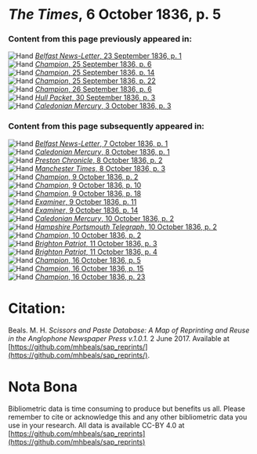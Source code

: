 # *The Times*, 6 October 1836, p. 5  
  
### Content from this page previously appeared in:  
![Hand](http://scissorsandpaste.net/wp-content/uploads/2017/06/smallhandpointer.png) [*Belfast News-Letter*, 23 September 1836, p. 1](https://mhbeals.github.io/sap_html/Belfast-News-Letter/Belfast-News-Letter-23-September-1836-p-1)  
![Hand](http://scissorsandpaste.net/wp-content/uploads/2017/06/smallhandpointer.png) [*Champion*, 25 September 1836, p. 6](https://mhbeals.github.io/sap_html/Champion/Champion-25-September-1836-p-6)  
![Hand](http://scissorsandpaste.net/wp-content/uploads/2017/06/smallhandpointer.png) [*Champion*, 25 September 1836, p. 14](https://mhbeals.github.io/sap_html/Champion/Champion-25-September-1836-p-14)  
![Hand](http://scissorsandpaste.net/wp-content/uploads/2017/06/smallhandpointer.png) [*Champion*, 25 September 1836, p. 22](https://mhbeals.github.io/sap_html/Champion/Champion-25-September-1836-p-22)  
![Hand](http://scissorsandpaste.net/wp-content/uploads/2017/06/smallhandpointer.png) [*Champion*, 26 September 1836, p. 6](https://mhbeals.github.io/sap_html/Champion/Champion-26-September-1836-p-6)  
![Hand](http://scissorsandpaste.net/wp-content/uploads/2017/06/smallhandpointer.png) [*Hull Packet*, 30 September 1836, p. 3](https://mhbeals.github.io/sap_html/Hull-Packet/Hull-Packet-30-September-1836-p-3)  
![Hand](http://scissorsandpaste.net/wp-content/uploads/2017/06/smallhandpointer.png) [*Caledonian Mercury*, 3 October 1836, p. 3](https://mhbeals.github.io/sap_html/Caledonian-Mercury/Caledonian-Mercury-3-October-1836-p-3)  
  
### Content from this page subsequently appeared in:  
![Hand](http://scissorsandpaste.net/wp-content/uploads/2017/06/smallhandpointer.png) [*Belfast News-Letter*, 7 October 1836, p. 1](https://mhbeals.github.io/sap_html/Belfast-News-Letter/Belfast-News-Letter-7-October-1836-p-1)  
![Hand](http://scissorsandpaste.net/wp-content/uploads/2017/06/smallhandpointer.png) [*Caledonian Mercury*, 8 October 1836, p. 1](https://mhbeals.github.io/sap_html/Caledonian-Mercury/Caledonian-Mercury-8-October-1836-p-1)  
![Hand](http://scissorsandpaste.net/wp-content/uploads/2017/06/smallhandpointer.png) [*Preston Chronicle*, 8 October 1836, p. 2](https://mhbeals.github.io/sap_html/Preston-Chronicle/Preston-Chronicle-8-October-1836-p-2)  
![Hand](http://scissorsandpaste.net/wp-content/uploads/2017/06/smallhandpointer.png) [*Manchester Times*, 8 October 1836, p. 3](https://mhbeals.github.io/sap_html/Manchester-Times/Manchester-Times-8-October-1836-p-3)  
![Hand](http://scissorsandpaste.net/wp-content/uploads/2017/06/smallhandpointer.png) [*Champion*, 9 October 1836, p. 2](https://mhbeals.github.io/sap_html/Champion/Champion-9-October-1836-p-2)  
![Hand](http://scissorsandpaste.net/wp-content/uploads/2017/06/smallhandpointer.png) [*Champion*, 9 October 1836, p. 10](https://mhbeals.github.io/sap_html/Champion/Champion-9-October-1836-p-10)  
![Hand](http://scissorsandpaste.net/wp-content/uploads/2017/06/smallhandpointer.png) [*Champion*, 9 October 1836, p. 18](https://mhbeals.github.io/sap_html/Champion/Champion-9-October-1836-p-18)  
![Hand](http://scissorsandpaste.net/wp-content/uploads/2017/06/smallhandpointer.png) [*Examiner*, 9 October 1836, p. 11](https://mhbeals.github.io/sap_html/Examiner/Examiner-9-October-1836-p-11)  
![Hand](http://scissorsandpaste.net/wp-content/uploads/2017/06/smallhandpointer.png) [*Examiner*, 9 October 1836, p. 14](https://mhbeals.github.io/sap_html/Examiner/Examiner-9-October-1836-p-14)  
![Hand](http://scissorsandpaste.net/wp-content/uploads/2017/06/smallhandpointer.png) [*Caledonian Mercury*, 10 October 1836, p. 2](https://mhbeals.github.io/sap_html/Caledonian-Mercury/Caledonian-Mercury-10-October-1836-p-2)  
![Hand](http://scissorsandpaste.net/wp-content/uploads/2017/06/smallhandpointer.png) [*Hampshire Portsmouth Telegraph*, 10 October 1836, p. 2](https://mhbeals.github.io/sap_html/Hampshire-Portsmouth-Telegraph/Hampshire-Portsmouth-Telegraph-10-October-1836-p-2)  
![Hand](http://scissorsandpaste.net/wp-content/uploads/2017/06/smallhandpointer.png) [*Champion*, 10 October 1836, p. 2](https://mhbeals.github.io/sap_html/Champion/Champion-10-October-1836-p-2)  
![Hand](http://scissorsandpaste.net/wp-content/uploads/2017/06/smallhandpointer.png) [*Brighton Patriot*, 11 October 1836, p. 3](https://mhbeals.github.io/sap_html/Brighton-Patriot/Brighton-Patriot-11-October-1836-p-3)  
![Hand](http://scissorsandpaste.net/wp-content/uploads/2017/06/smallhandpointer.png) [*Brighton Patriot*, 11 October 1836, p. 4](https://mhbeals.github.io/sap_html/Brighton-Patriot/Brighton-Patriot-11-October-1836-p-4)  
![Hand](http://scissorsandpaste.net/wp-content/uploads/2017/06/smallhandpointer.png) [*Champion*, 16 October 1836, p. 5](https://mhbeals.github.io/sap_html/Champion/Champion-16-October-1836-p-5)  
![Hand](http://scissorsandpaste.net/wp-content/uploads/2017/06/smallhandpointer.png) [*Champion*, 16 October 1836, p. 15](https://mhbeals.github.io/sap_html/Champion/Champion-16-October-1836-p-15)  
![Hand](http://scissorsandpaste.net/wp-content/uploads/2017/06/smallhandpointer.png) [*Champion*, 16 October 1836, p. 23](https://mhbeals.github.io/sap_html/Champion/Champion-16-October-1836-p-23)  


# Citation: 

Beals. M. H. *Scissors and Paste Database: A Map of Reprinting and Reuse in the Anglophone Newspaper Press v.1.0.1.* 2 June 2017. Available at [https://github.com/mhbeals/sap_reprints/](https://github.com/mhbeals/sap_reprints/). 

# Nota Bona

Bibliometric data is time consuming to produce but benefits us all. Please remember to cite or acknowledge this and any other bibliometric data you use in your research. All data is available CC-BY 4.0 at [https://github.com/mhbeals/sap_reprints](https://github.com/mhbeals/sap_reprints)